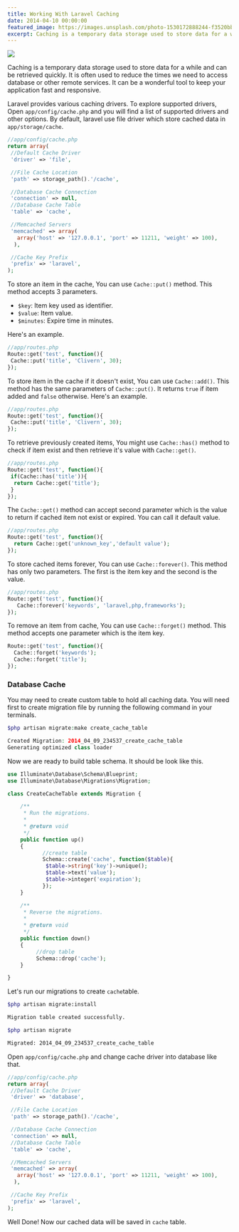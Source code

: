 ```yaml
---
title: Working With Laravel Caching
date: 2014-04-10 00:00:00
featured_image: https://images.unsplash.com/photo-1530172888244-f3520bbeaa55
excerpt: Caching is a temporary data storage used to store data for a while and can be retrieved quickly. It is often used to reduce the times we need to access database or other remote services. It can be a wonderful tool to keep your application fast and responsive.
---
```


![](https://images.unsplash.com/photo-1530172888244-f3520bbeaa55)

Caching is a temporary data storage used to store data for a while and can be retrieved quickly. It is often used to reduce the times we need to access database or other remote services. It can be a wonderful tool to keep your application fast and responsive.

Laravel provides various caching drivers. To explore supported drivers, Open `app/config/cache.php` and you will find a list of supported drivers and other options. By default, laravel use file driver which store cached data in `app/storage/cache`.

```php
//app/config/cache.php
return array(
 //Default Cache Driver
 'driver' => 'file',

 //File Cache Location
 'path' => storage_path().'/cache',

 //Database Cache Connection
 'connection' => null,
 //Database Cache Table
 'table' => 'cache',

 //Memcached Servers
 'memcached' => array(
   array('host' => '127.0.0.1', 'port' => 11211, 'weight' => 100),
  ),

 //Cache Key Prefix
 'prefix' => 'laravel',
);
```

To store an item in the cache, You can use `Cache::put()` method. This method accepts 3 parameters.

- `$key`: Item key used as identifier.
- `$value`: Item value.
- `$minutes`: Expire time in minutes.


Here's an example.

```php
//app/routes.php
Route::get('test', function(){
 Cache::put('title', 'Clivern', 30);
});
```
To store item in the cache if it doesn't exist, You can use `Cache::add()`. This method has the same parameters of `Cache::put()`. It returns `true` if item added and `false` otherwise. Here's an example.

```php
//app/routes.php
Route::get('test', function(){
 Cache::put('title', 'Clivern', 30);
});
```

To retrieve previously created items, You might use `Cache::has()` method to check if item exist and then retrieve it's value with `Cache::get()`.

```php
//app/routes.php
Route::get('test', function(){
 if(Cache::has('title')){
  return Cache::get('title');
 }
});
```

The `Cache::get()` method can accept second parameter which is the value to return if cached item not exist or expired. You can call it default value.

```php
//app/routes.php
Route::get('test', function(){
  return Cache::get('unknown_key','default value');
});
```

To store cached items forever, You can use `Cache::forever()`. This method has only two parameters. The first is the item key and the second is the value.

```php
//app/routes.php
Route::get('test', function(){
   Cache::forever('keywords', 'laravel,php,frameworks');
});
```

To remove an item from cache, You can use `Cache::forget()` method. This method accepts one parameter which is the item key.

```php
Route::get('test', function(){
  Cache::forget('keywords');
  Cache::forget('title');
});
```

### Database Cache

You may need to create custom table to hold all caching data. You will need first to create migration file by running the following command in your terminals.

```php
$php artisan migrate:make create_cache_table

Created Migration: 2014_04_09_234537_create_cache_table
Generating optimized class loader
```

Now we are ready to build table schema. It should be look like this.

```php
use Illuminate\Database\Schema\Blueprint;
use Illuminate\Database\Migrations\Migration;

class CreateCacheTable extends Migration {

	/**
	 * Run the migrations.
	 *
	 * @return void
	 */
	public function up()
	{
           //create table
           Schema::create('cache', function($table){
            $table->string('key')->unique();
            $table->text('value');
            $table->integer('expiration');
           });
	}

	/**
	 * Reverse the migrations.
	 *
	 * @return void
	 */
	public function down()
	{
         //drop table
         Schema::drop('cache');
	}

}
```

Let's run our migrations to create `cache`table.

```zsh
$php artisan migrate:install

Migration table created successfully.
```

```zsh
$php artisan migrate

Migrated: 2014_04_09_234537_create_cache_table
```

Open `app/config/cache.php` and change cache driver into database like that.

```php
//app/config/cache.php
return array(
 //Default Cache Driver
 'driver' => 'database',

 //File Cache Location
 'path' => storage_path().'/cache',

 //Database Cache Connection
 'connection' => null,
 //Database Cache Table
 'table' => 'cache',

 //Memcached Servers
 'memcached' => array(
   array('host' => '127.0.0.1', 'port' => 11211, 'weight' => 100),
  ),

 //Cache Key Prefix
 'prefix' => 'laravel',
);
```

Well Done! Now our cached data will be saved in `cache` table.
